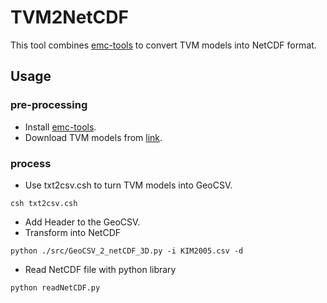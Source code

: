 # TVM2NetCDF
This tool combines [emc-tools](https://github.com/iris-edu/emc-tools) to convert TVM models into NetCDF format.

## Usage
### pre-processing
- Install [emc-tools](https://github.com/iris-edu/emc-tools).
- Download TVM models from [link](http://tecdc.earth.sinica.edu.tw/TWtomo/ModelInfo.php).

### process
- Use txt2csv.csh to turn TVM models into GeoCSV.
```
csh txt2csv.csh
```
- Add Header to the GeoCSV.
- Transform into NetCDF
```
python ./src/GeoCSV_2_netCDF_3D.py -i KIM2005.csv -d
```
- Read NetCDF file with python library
```
python readNetCDF.py
```



